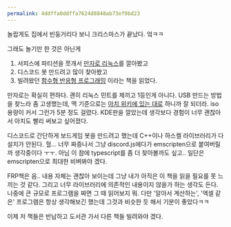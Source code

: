 ```yaml
---
permalink: 4ddffa0ddffa7624d8848ab73ef9bd23
---
```

놀랍게도 집에서 빈둥거리다 보니 크리스마스가 끝났다. 엌ㅋㅋ

그래도 놀기만 한 것은 아닌게 
1. 서피스에 파티션을 쪼개서 [만자로 리눅스](https://manjaro.org)를 깔아봤고
1. 디스코드 봇 만드려고 많이 찾아봤고
1. 빌려왔던 [함수형 반응형 프로그래밍](https://books.google.co.kr/books?id=eU0vDwAAQBAJ) 이라는 책을 읽었다.

만자로는 확실히 편하다. 괜히 리눅스 민트를 제끼고 1등인게 아니다. USB 만드는 방법을 찾느라 좀 고생했는데, 맥 기준으로는 [아치 위키에 있는 대로](https://wiki.archlinux.org/index.php/USB_flash_installation_media) 하니까 잘 되더라. iso 용량이 커서 그런가 5분 정도 걸렸다. KDE판을 깔았는데 생각보다 경험이 너무 괜찮아서 아치도 빨리 써보고 싶어졌다.

디스코드로 간단하게 보드게임 봇을 만드려고 했는데 C++이나 하스켈 라이브러리가 다 설치가 안된다. 헐... 너무 짜증나서 그냥 discord.js에다가 emscripten으로 붙여버릴까 생각중이다 ㅜㅜ. 아님 이 참에 typescript를 좀 더 찾아볼까도 싶고.. 일단은 emscripten으로 최대한 비벼봐야 겠다.

FRP책은 음.. 내용 자체는 괜찮아 보이는데 그냥 내가 아직은 이 책을 읽을 필요를 못 느끼는 것 같다. 그리고 너무 라이브러리에 의존적인 내용이지 않을가 하는 생각도 든다. 나중에 큰 규모로 프로그램을 짜면 그 때 읽어보지 뭐. 다만 '알아서 계산하는', '엑셀 같은' 프로그램은 항상 생각해보긴 했는데 그것과 비슷한 듯 해서 기분이 좋았다ㅋㅋ

이제 저 책들은 반납하고 도서관 가서 다른 책들 빌려와야 겠다.
